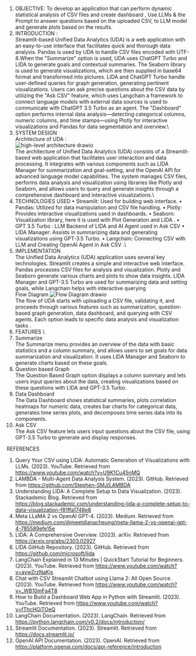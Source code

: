  1. OBJECTIVE:
To develop an application that can perform dynamic statistical analysis of CSV files and create dashboard , Use LLMs & the Prompt to answer questions based on the uploaded CSV, to LLM model and generate plots based on the results.  
2.	INTRODUCTION : \
Streamlit-based Unified Data Analytics (UDA) is a web application with an easy-to-use interface that facilitates quick and thorough data analysis. Pandas is used by UDA to handle CSV files encoded with UTF-8.When the "Summarize" option is used, UDA uses ChatGPT Turbo and LIDA to generate goals and contextual summaries. The Seaborn library is used to generate visualizations, which are then supplied in base64 format and transformed into pictures. LIDA and ChatGPT Turbo handle user-defined queries for graph generation, generating pertinent visualizations.
Users can ask precise questions about the CSV data by utilizing the "Ask CSV" feature, which uses Langchain a framework to connect language models with external data sources is used to communicate with ChatGPT 3.5 Turbo as an agent. The "Dashboard" option performs internal data analysis—detecting categorical columns, numeric columns, and time stamps—using Plotly for interactive visualizations and Pandas for data segmentation and overview.\
3.	SYSTEM DESIGN \
Architecture of UDA : \
 ![high-level architecture drawio](https://github.com/user-attachments/assets/20b23976-9261-4ee2-b67f-baf768155681) \
The architecture of Unified Data Analytics (UDA) consists of a Streamlit-based web application that facilitates user interaction and data processing. It integrates with various components such as LIDA Manager for summarization and goal-setting, and the OpenAI API for advanced language model capabilities. The system manages CSV files, performs data analysis and visualization using libraries like Plotly and Seaborn, and allows users to query and generate insights through a comprehensive dashboard and interactive visualizations.\
4.	TECHNOLOGIES USED
•	Streamlit: Used for building web interface.
•	Pandas: Utilized for data manipulation and CSV file handling.
•	Plotly: Provides interactive visualizations used in dashboards.
•	Seaborn: Visualization library, here it is used with Plot Generation and LIDA .
•	GPT 3.5 Turbo : LLM Backend of LIDA and AI Agent used in Ask CSV
•	LIDA Manager: Assists in summarizing data and generating visualizations using GPT-3.5 Turbo.
•	Langchain: Connecting CSV with LLM and Creating OpenAI Agent in Ask CSV .\
5.	IMPLEMENTATION\
The Unified Data Analytics (UDA) application uses several key technologies. Streamlit creates a simple and interactive web interface. Pandas processes CSV files for analysis and visualization. Plotly and Seaborn generate various charts and plots to show data insights. LIDA Manager and GPT-3.5 Turbo are used for summarizing data and setting goals, while Langchain helps with interactive querying\
Flow Diagram 
 ![Flow Diagram  drawio](https://github.com/user-attachments/assets/f411f8ef-497f-45ad-8139-573f03ad9862) \
The flow of UDA starts with uploading a CSV file, validating it, and proceeds through various features such as summarization, question-based graph generation, data dashboard, and querying with CSV agents. Each option leads to specific data analysis and visualization tasks .
6.	FEATURES \
1.	Summarize \
The Summarize menu provides an overview of the data with basic statistics and a column summary, and allows users to set goals for data summarization and visualization. It uses LIDA Manager and Seaborn to generate charts based on these goals.
2.	Question based Graph \
The Question Based Graph option displays a column summary and lets users input queries about the data, creating visualizations based on these questions with LIDA and GPT-3.5 Turbo.
3.	Data Dashboard \
The Data Dashboard shows statistical summaries, plots correlation heatmaps for numeric data, creates bar charts for categorical data, generates time series plots, and decomposes time series data into its components. 
4.	Ask CSV \
The Ask CSV feature lets users input questions about the CSV file, using GPT-3.5 Turbo to generate and display responses.


REFERENCES 
1.	Query Your CSV using LIDA: Automatic Generation of Visualizations with LLMs. (2023). YouTube. Retrieved from https://www.youtube.com/watch?v=U9K1Cu45nMQ
2.	LAMBDA - Multi-Agent Data Analysis System. (2023). GitHub. Retrieved from https://github.com/Stephen-SMJ/LAMBDA
3.	Understanding LIDA: A Complete Setup to Data Visualization. (2023). Stackademic Blog. Retrieved from https://blog.stackademic.com/understanding-lida-a-complete-setup-to-data-visualization-f81ffa1748e8
4.	Meta LLaMA 2 vs OpenAI GPT-4. (2023). Medium. Retrieved from https://medium.com/@meetdianacheung/meta-llama-2-vs-openai-gpt-4-785589efe15e
5.	LIDA: A Comprehensive Overview. (2023). arXiv. Retrieved from https://arxiv.org/abs/2303.02927
6.	LIDA GitHub Repository. (2023). GitHub. Retrieved from https://github.com/microsoft/lida
7.	LangChain Explained in 13 Minutes | QuickStart Tutorial for Beginners. (2023). YouTube. Retrieved from https://www.youtube.com/watch?v=aywZrzNaKjs
8.	Chat with CSV Streamlit Chatbot using Llama 2: All Open Source. (2023). YouTube. Retrieved from https://www.youtube.com/watch?v=_WB10mFa4T8
9.	How to Build a Dashboard Web App in Python with Streamlit. (2023). YouTube. Retrieved from https://www.youtube.com/watch?v=fThcHGiTOeQ
10.	LangChain Documentation. (2023). LangChain. Retrieved from https://python.langchain.com/v0.2/docs/introduction/
11.	Streamlit Documentation. (2023). Streamlit. Retrieved from https://docs.streamlit.io/
12.	OpenAI API Documentation. (2023). OpenAI. Retrieved from https://platform.openai.com/docs/api-reference/introduction



